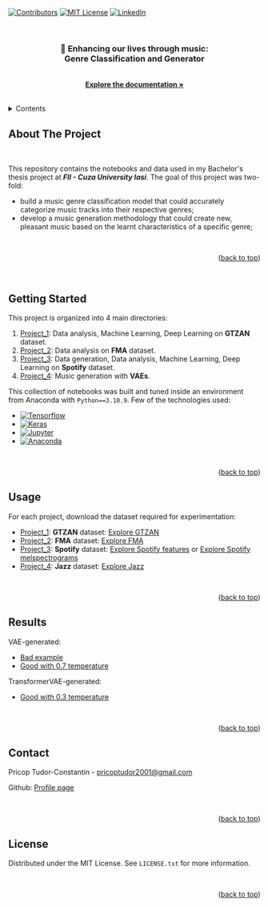 <a name="readme-top"></a>

[![Contributors][contributors-shield]][contributors-url]
[![MIT License][license-shield]][license-url]
[![LinkedIn][linkedin-shield]][linkedin-url]


<!-- PROJECT DETAILS -->
<br />
<div align="center">
    <h3 align="center">🎵 Enhancing our lives through music: <br> Genre Classification and Generator</h3>

  <p align="center">
    <br />
    <a href="https://github.com/pricoptudor/Licenta - Music.pdf"><strong>Explore the documentation »</strong></a>
    <br />
    <br />
  </p>
</div>



<!-- TABLE OF CONTENTS -->
<details>
  <summary>Contents</summary>
  <ol>
    <li><a href="#about-the-project">About The Project</a></li>
    <li><a href="#getting-started">Getting Started</a></li>
    <li><a href="#usage">Usage</a></li>
    <li><a href="#results">Results</a></li>
    <li><a href="#contact">Contact</a></li>
    <li><a href="#license">License</a></li>
  </ol>
  <br />
</details>



<!-- ABOUT THE PROJECT -->
## About The Project

<br />

This repository contains the notebooks and data used in my Bachelor's thesis project at <i><b>FII - Cuza University Iasi</b></i>. The goal of this project was two-fold:

<ul>
    <li>build a music genre classification model that could accurately categorize music tracks into their respective genres;</li>
    <li>develop a music generation methodology that could create new, pleasant music based on the learnt characteristics of a specific genre;</li>
</ul>

<br/>

<p align="right">(<a href="#readme-top">back to top</a>)</p>

<br/>


<!-- GETTING STARTED -->
## Getting Started

This project is organized into 4 main directories:

<ol>
    <li><a href="https://github.com/pricoptudor/Project_1">Project_1</a>: Data analysis, Machine Learning, Deep Learning on <b>GTZAN</b> dataset.</li>
    <li><a href="https://github.com/pricoptudor/Project_2">Project_2</a>: Data analysis on <b>FMA</b> dataset.</li>
    <li><a href="https://github.com/pricoptudor/Project_3">Project_3</a>: Data generation, Data analysis, Machine Learning, Deep Learning on <b>Spotify</b> dataset.</li>
    <li><a href="https://github.com/pricoptudor/Project_4">Project_4</a>: Music generation with <b>VAEs</b>.</li>
</ol>

This collection of notebooks was built and tuned inside an environment from Anaconda with `Python==3.10.9`. Few of the technologies used:

* [![Tensorflow][Tensorflow]][Tensorflow-url]
* [![Keras][Keras]][Keras-url]
* [![Jupyter][Jupyter]][Jupyter-url]
* [![Anaconda][Anaconda]][Anaconda-url]

<br />

<p align="right">(<a href="#readme-top">back to top</a>)</p>



<!-- USAGE EXAMPLES -->
## Usage

For each project, download the dataset required for experimentation:

<ul>
    <li><a href="https://github.com/pricoptudor/Project_1">Project_1</a>: <b>GTZAN</b> dataset: <a href="https://www.kaggle.com/datasets/andradaolteanu/gtzan-dataset-music-genre-classification">Explore GTZAN</a> </li>
    <li><a href="https://github.com/pricoptudor/Project_2">Project_2</a>: <b>FMA</b> dataset: <a href="https://github.com/mdeff/fma">Explore FMA</a></li>
    <li><a href="https://github.com/pricoptudor/Project_3">Project_3</a>: <b>Spotify</b> dataset: <a href="https://www.kaggle.com/datasets/pricoptudor/spotify-dataset">Explore Spotify features</a> or <a href="https://www.kaggle.com/datasets/pricoptudor/spotify-image-dataset">Explore Spotify melspectrograms</a></li>
    <li><a href="https://github.com/pricoptudor/Project_4">Project_4</a>: <b>Jazz</b> dataset: <a href="https://www.kaggle.com/datasets/saikayala/jazz-ml-ready-midi?select=Jazz-midi.csv">Explore Jazz</a></li>
</ul>

<br/>

<p align="right">(<a href="#readme-top">back to top</a>)</p>



<!-- RESULTS -->
## Results


VAE-generated: 
- [Bad example](https://github.com/pricoptudor/Licenta_workspace/blob/main/Project_4/VAE_bad.mid)
- [Good with 0.7 temperature](https://github.com/pricoptudor/Licenta_workspace/blob/main/Project_4/VAE_good_0.7.mid)

TransformerVAE-generated:
- [Good with 0.3 temperature](https://github.com/pricoptudor/Licenta_workspace/blob/main/Project_4/TransformerVAE_good_0.3.mid)

<br/>

<p align="right">(<a href="#readme-top">back to top</a>)</p>


<!-- CONTACT -->
## Contact

Pricop Tudor-Constantin - pricoptudor2001@gmail.com

Github: [Profile page](https://github.com/pricoptudor)


<br/>

<p align="right">(<a href="#readme-top">back to top</a>)</p>



<!-- LICENSE -->
## License

Distributed under the MIT License. See `LICENSE.txt` for more information.

<br/>

<p align="right">(<a href="#readme-top">back to top</a>)</p>



<!-- MARKDOWN LINKS & IMAGES -->
[contributors-shield]: https://img.shields.io/github/contributors/pricoptudor/Licenta_workspace.svg?style=for-the-badge
[contributors-url]: https://github.com/pricoptudor/Licenta_workspace/graphs/contributors
[license-shield]: https://img.shields.io/github/license/pricoptudor/Licenta_workspace.svg?style=for-the-badge
[license-url]: https://github.com/pricoptudor/Licenta_workspace/blob/master/LICENSE.txt
[linkedin-shield]: https://img.shields.io/badge/-LinkedIn-black.svg?style=for-the-badge&logo=linkedin&colorB=555
[linkedin-url]: https://www.linkedin.com/in/tudorc-pricop/
[product-screenshot]: images/screenshot.png
[Tensorflow]: https://img.shields.io/badge/tensorflow-000000?style=for-the-badge&logo=tensorflow&logoColor=white
[Tensorflow-url]: https://www.tensorflow.org/
[Keras]: https://img.shields.io/badge/Keras-DD0031?style=for-the-badge&logo=keras&logoColor=white
[Keras-url]: https://keras.io/
[Jupyter]: https://img.shields.io/badge/Jupyter-4A4A55?style=for-the-badge&logo=jupyter&logoColor=FF3E00
[Jupyter-url]: https://jupyter.org/
[Anaconda]: https://img.shields.io/badge/Anaconda-0769AD?style=for-the-badge&logo=anaconda&logoColor=white
[Anaconda-url]: https://anaconda.org/ 